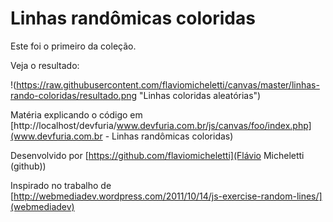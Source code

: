 Linhas randômicas coloridas
===

Este foi o primeiro da coleção.

Veja o resultado:

!(https://raw.githubusercontent.com/flaviomicheletti/canvas/master/linhas-rando-coloridas/resultado.png "Linhas coloridas aleatórias")

Matéria explicando o código em [http://localhost/devfuria/www.devfuria.com.br/js/canvas/foo/index.php](www.devfuria.com.br - Linhas randômicas coloridas)

Desenvolvido por [https://github.com/flaviomicheletti](Flávio Micheletti (github))

Inspirado no trabalho de [http://webmediadev.wordpress.com/2011/10/14/js-exercise-random-lines/](webmediadev)
